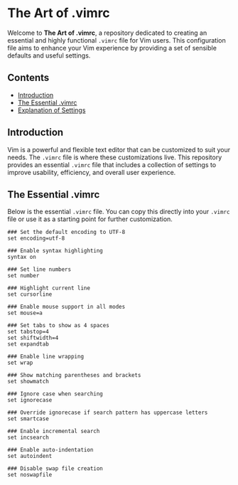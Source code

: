 # The Art of .vimrc

Welcome to **The Art of .vimrc**, a repository dedicated to creating an essential and highly functional `.vimrc` file for Vim users. This configuration file aims to enhance your Vim experience by providing a set of sensible defaults and useful settings.

## Contents

- [Introduction](#introduction)
- [The Essential .vimrc](#the-essential-vimrc)
- [Explanation of Settings](#explanation-of-settings)

## Introduction

Vim is a powerful and flexible text editor that can be customized to suit your needs. The `.vimrc` file is where these customizations live. This repository provides an essential `.vimrc` file that includes a collection of settings to improve usability, efficiency, and overall user experience.

## The Essential .vimrc

Below is the essential `.vimrc` file. You can copy this directly into your `.vimrc` file or use it as a starting point for further customization.

```vim
### Set the default encoding to UTF-8
set encoding=utf-8

### Enable syntax highlighting
syntax on

### Set line numbers
set number

### Highlight current line
set cursorline

### Enable mouse support in all modes
set mouse=a

### Set tabs to show as 4 spaces
set tabstop=4
set shiftwidth=4
set expandtab

### Enable line wrapping
set wrap

### Show matching parentheses and brackets
set showmatch

### Ignore case when searching
set ignorecase

### Override ignorecase if search pattern has uppercase letters
set smartcase

### Enable incremental search
set incsearch

### Enable auto-indentation
set autoindent

### Disable swap file creation
set noswapfile
```

